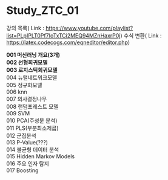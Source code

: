 # Study_ZTC_01

강의 목록( Link : https://www.youtube.com/playlist?list=PLpIPLT0Pf7IoTxTCi2MEQ94MZnHaxrP0j)
수식 변환( Link : https://latex.codecogs.com/eqneditor/editor.php)

**001 머신러닝 개요(3개)**   
**002 선형회귀모델**   
**003 로지스틱회귀모델**   
004 뉴럴네트워크모델   
005 정규화모델   
006 knn   
007 의사결정나무   
008 랜덤포레스트 모델   
009 SVM   
010 PCA(주성분 분석)   
011 PLS(부분최소제곱)   
012 군집분석   
013 P-Value(???)   
014 불균형 데이터 분석   
015 Hidden Markov Models   
016 주요 인자 탐지   
017 Boosting   
